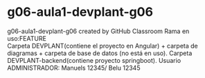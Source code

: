 # g06-aula1-devplant-g06
g06-aula1-devplant-g06 created by GitHub Classroom
Rama en uso:FEATURE  
Carpeta DEVPLANT(contiene el proyecto en Angular) + carpeta de diagramas + carpeta de base de datos (no está en uso).
Carpeta DEVPLANT-backend(contiene proyecto springboot).
Usuario ADMINISTRADOR: Manuels 12345/ Belu 12345

